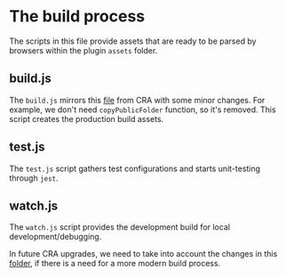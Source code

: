 # The build process

The scripts in this file provide assets that are ready to be parsed by browsers within the plugin `assets` folder.

## build.js

The `build.js` mirrors this [file](https://github.com/facebook/create-react-app/blob/master/packages/react-scripts/scripts/build.js) from CRA with some minor changes. For example, we don't need `copyPublicFolder` function, so it's removed.
This script creates the production build assets.

## test.js

The `test.js` script gathers test configurations and starts unit-testing through `jest`.

## watch.js

The `watch.js` script provides the development build for local development/debugging.

In future CRA upgrades, we need to take into account the changes in this [folder](https://github.com/facebook/create-react-app/tree/master/packages/react-scripts/scripts), if there is a need for a more modern build process.
